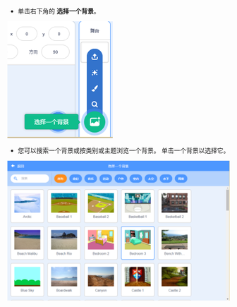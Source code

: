 + 单击右下角的 **选择一个背景**。

![截屏](images/stage-choose.png)

+ 您可以搜索一个背景或按类别或主题浏览一个背景。 单击一个背景以选择它。

![截图](images/backdrop.png)
